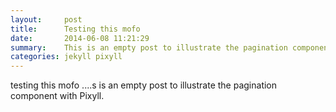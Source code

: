 ```yaml
---
layout:     post
title:      Testing this mofo
date:       2014-06-08 11:21:29
summary:    This is an empty post to illustrate the pagination component with Pixyll.
categories: jekyll pixyll
---
```


testing this mofo ....s is an empty post to illustrate the pagination component with Pixyll.
